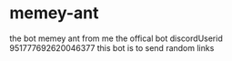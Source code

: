 # memey-ant
the bot memey ant from me
the offical bot discordUserid 951777692620046377
this bot is to send random links
